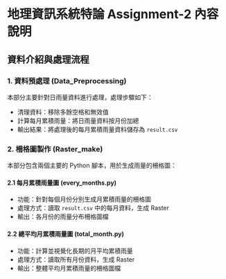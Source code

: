 # 地理資訊系統特論 Assignment-2 內容說明

## 資料介紹與處理流程

### 1. 資料預處理 (Data_Preprocessing)

本部分主要針對日雨量資料進行處理，處理步驟如下：

- 清理資料：移除多餘空格和無效值
- 計算每月累積雨量：將日雨量資料按月份加總
- 輸出結果：將處理後的每月累積雨量資料儲存為 `result.csv`

### 2. 柵格圖製作 (Raster_make)

本部分包含兩個主要的 Python 腳本，用於生成雨量的柵格圖：

#### 2.1 每月累積雨量圖 (every_months.py)

- 功能：針對每個月份分別生成月累積雨量的柵格圖
- 處理方式：讀取 `result.csv` 中的每月資料，生成 Raster
- 輸出：各月份的雨量分布柵格圖檔

#### 2.2 總平均月累積雨量圖 (total_month.py)

- 功能：計算並視覺化長期的月平均累積雨量
- 處理方式：讀取所有月份資料，生成 Raster
- 輸出：整體平均月累積雨量的柵格圖檔
